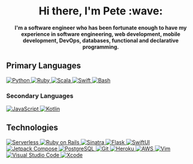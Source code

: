 <p>
  <h1 align="center">Hi there, I'm Pete :wave:</h1>
</p>

<p align="center">
  <strong>
    I'm a software engineer who has been fortunate enough to have my experience in software engineering, web development, mobile development, DevOps, databases, functional and declarative programming.
  </strong>
</p>

<h2>Primary Languages</h2>
<p>
  <a href="">
    <img src="https://img.shields.io/badge/python-3776Ab?style=for-the-badge&logo=python&logoColor=white" alt="Python" title="Python">
  </a>
  <a href="">
    <img src="https://img.shields.io/badge/ruby-9b111e?style=for-the-badge&logo=ruby&logoColor=white" alt="Ruby" title="Ruby">
  </a>
  <a href="">
    <img src="https://img.shields.io/badge/scala-dc322f?style=for-the-badge&logo=scala&logoColor=white" alt="Scala" title="Scala">
  </a>
  <a href="">
    <img src="https://img.shields.io/badge/swift-f05138?style=for-the-badge&logo=swift&logoColor=white" alt="Swift" title="Swift">
  </a>
  <a href="">
    <img src="https://img.shields.io/badge/bash-4eaa25?style=for-the-badge&logo=gnubash&logoColor=white" alt="Bash" title="Bash">
  </a>
</p>

<h3>Secondary Languages</h3>
<p>
  <a href="">
    <img src="https://img.shields.io/badge/javascript-ecdc67?style=for-the-badge&logo=javascript&logoColor=white" alt="JavaScript" title="JavaScript">
  </a>
  <a href="">
    <img src="https://img.shields.io/badge/kotlin-b22bdb?style=for-the-badge&logo=kotlin&logoColor=white" alt="Kotlin" title="Kotlin">
  </a>
</p>

<h2>Technologies</h2>
<p>
  <a href="">
    <img src="https://img.shields.io/badge/serverless-ea6358?style=for-the-badge&logo=serverless&logoColor=white" alt="Serverless" title="Serverless">
  </a>
  <a href="">
    <img src="https://img.shields.io/badge/ruby%20on%20rails-cc0000?style=for-the-badge&logo=rubyonrails&logoColor=white" alt="Ruby on Rails" title="Ruby on Rails">
  </a>
  <a href="">
    <img src="https://img.shields.io/badge/sinatra-c3beac?style=for-the-badge&logo=rubysinatra&logoColor=white" alt="Sinatra" title="Sinatra">
  </a>
  <a href="">
    <img src="https://img.shields.io/badge/flask-3776ab?style=for-the-badge&logo=flask&logoColor=white" alt="Flask" title="Flask">
  </a>  
  <a href="">
    <img src="https://img.shields.io/badge/swiftui-3c87f7?style=for-the-badge&logo=swift&logoColor=white" alt="SwiftUI" title="SwiftUI">
  </a>
  <a href="">
    <img src="https://img.shields.io/badge/jetpack%20compose-71d98c?style=for-the-badge&logo=jetpackcompose&logoColor=white" alt="Jetpack Compose" title="Jetpack Compose">
  </a>
  <a href="">
    <img src="https://img.shields.io/badge/postgresql-4169e1?style=for-the-badge&logo=postgresql&logoColor=white" alt="PostgreSQL" title="PostgreSQL">
  </a>
  <a href="">
    <img src="https://img.shields.io/badge/git-f05032?style=for-the-badge&logo=git&logoColor=white" alt="Git" title="Git">
  </a>
  <a href="">
    <img src="https://img.shields.io/badge/heroku-6567a5?style=for-the-badge&logo=heroku&logoColor=white" alt="Heroku" title="Heroku">
  </a>
  <a href="">
    <img src="https://img.shields.io/badge/aws-ff9900?style=for-the-badge&logo=amazonaws&logoColor=white" alt="AWS" title="AWS">
  </a>
  <a href="">
    <img src="https://img.shields.io/badge/vim-019733?style=for-the-badge&logo=vim&logoColor=white" alt="Vim" title="Vim">
  </a>
  <a href="">
    <img src="https://img.shields.io/badge/visual%20%20studio%20code-007acc?style=for-the-badge&logo=visualstudiocode&logoColor=white" alt="Visual Studio Code" title="Visual Studio Code">
  </a>
  <a href="">
    <img src="https://img.shields.io/badge/xcode-147efb?style=for-the-badge&logo=xcode&logoColor=white" alt="Xcode" title="Xcode">
  </a>
</p>

<!--
**Petesta/Petesta** is a ✨ _special_ ✨ repository because its `README.md` (this file) appears on your GitHub profile.

Here are some ideas to get you started:

- 🔭 I’m currently working on ...
- 🌱 I’m currently learning ...
- 👯 I’m looking to collaborate on ...
- 🤔 I’m looking for help with ...
- 💬 Ask me about ...
- 📫 How to reach me: ...
- 😄 Pronouns: ...
- ⚡ Fun fact: ...
-->
